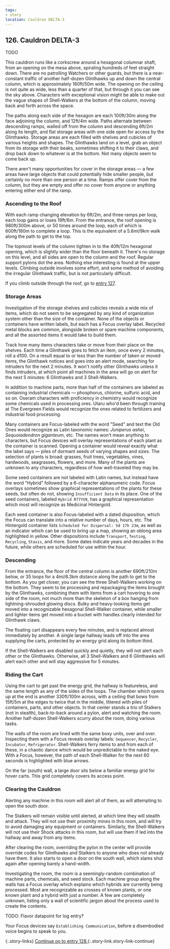 ```yaml
---
tags:
- story
location: Cauldron DELTA-3
---
```


## 126. Cauldron DELTA-3

TODO

This cauldron runs like a corkscrew around a hexagonal columnar shaft, from an opening on the mesa above, spiraling hundreds of feet straight down.
There are no patrolling Watchers or other guards, but there is a near-constant traffic of another half-dozen Glinthawks up and down the central column, which is approximately 160ft/50m wide.
The opening on the ceiling is not quite as wide, less than a quarter of that, but through it you can see the sky above.
Characters with exceptional vision might be able to make out the vague shapes of Shell-Walkers at the bottom of the column, moving back and forth across the space.

The paths along each side of the hexagon are each 100ft/30m along the face adjoining the column, and 12ft/4m wide.
Paths alternate between descending ramps, walled off from the column and descending 6ft/2m along its length, and flat storage areas with one side open for access by the Glinthawks.
Storage areas are each filled with shelves and cubicles of various heights and shapes.
The Glinthawks land on a level, grab an object from its storage with their beaks, sometimes shifting it to their claws, and drop back down to whatever is at the bottom.
Not many objects seem to come back up.

There aren't many opportunities for cover in the storage areas — a few areas have large objects that could potentially hide smaller people, but certainly no more than one person at a time.
Ramps offer cover from the column, but they are empty and offer no cover from anyone or anything entering either end of the ramp.

### Ascending to the Roof

With each ramp changing elevation by 6ft/2m, and three ramps per loop, each loop gains or loses 19ft/6m.
From the entrance, the roof opening is 980ft/300m above, or 50 times around the loop, each of which is 600ft/180m to complete a loop.
This is the equivalent of a 5.6mi/9km walk along the path to get to the top.

The topmost levels of the column tighten in to the 40ft/12m hexagonal opening, which is slightly wider than the floor beneath it.
There's no storage on this level, and all sides are open to the column and the roof.
Regular support pylons dot the area.
Nothing else interesting is found at the upper levels.
Climbing outside involves some effort, and some method of avoiding the irregular Glinthawk traffic, but is not particularly difficult.

If you climb outside through the roof, go to [entry 127](127-delta3a.md).

### Storage Areas

Investigation of the storage shelves and cubicles reveals a wide mix of items, which do not seem to be segregated by any kind of organization system other than the size of the container.
None of the objects or containers have written labels, but each has a Focus overlay label.
Recycled metal blocks are common, alongside broken or spare machine components, and all the assorted items it would take to build them.

Track how many items characters take or move from their place on the shelves.
Each time a Glinthawk goes to fetch an item, once every 2 minutes, roll a d100.
On a result equal to or less than the number of taken or moved items, the Glinthawk notices and goes into an alert mode, searching for intruders for the next 2 minutes.
It won't notify other Glinthawks unless it finds intruders, at which point all machines in the area will go on alert for the next 5 minutes: 6 Glinthawks and 3 Shell-Walkers.

In addition to machine parts, more than half of the containers are labeled as containing industrial chemicals — phosphorus, chlorine, sulfuric acid, and so on.
Oseram characters with proficiency in chemistry would recognize some chemicals used in processing ores.
Utaru who'd been through training at The Evergreen Fields would recognize the ones related to fertilizers and industrial food processing.

Many containers are Focus-labeled with the word "Seed" and text the Old Ones would recognize as Latin taxonomic names: _Juniperus ashei_, _Sequoiadendron giganteum_, etc.
The names won't mean anything to characters, but Focus devices will overlay representations of each plant as the container is scanned.
Opening a container would reveal exactly what the label says — piles of dormant seeds of varying shapes and sizes.
The selection of plants is broad: grasses, fruit trees, vegetables, vines, hardwoods, seagrasses, flowers, and more.
Many of the plants are unknown to any characters, regardless of how well-traveled they may be.

Some seed containers are not labeled with Latin names, but instead have the word "Hybrid" followed by a 6-character alphanumeric code.
Focus overlays sometimes show graphical representations of the plants for these seeds, but often do not, showing `Insufficient Data` in its place.
One of the seed containers, labeled `Hybrid R77YU9`, has a graphical representation which most will recognize as Medicinal Hintergold.

Each seed container is also Focus-labeled with a dated disposition, which the Focus can translate into a relative number of days, hours, etc.
The Hintergold container lists `Scheduled for Dispersal: 5d 17h 23m`, as well as an indicator which can be used to bring up a map, showing an oblong area highlighted in yellow.
Other dispositions include `Transport`, `Testing`, `Recycling`, `Stasis`, and more.
Some dates indicate years and decades in the future, while others are scheduled for use within the hour.

### Descending

From the entrance, the floor of the central column is another 690ft/210m below, or 35 loops for a 4mi/6.3km distance along the path to get to the bottom.
As you get closer, you can see the three Shell-Walkers working on the bottom.
They seem to be processing and repackaging the items brought by the Glinthawks, combining them with items from a cart hovering to one side of the room, not much more than the skeleton of a box hanging from lightning-shrouded glowing discs.
Bulky and heavy-looking items get moved into a recognizable hexagonal Shell-Walker container, while smaller and lighter items get moved into a bucket with handles clearly intended for Glinthawk claws.

The floating cart disappears every few minutes, and is replaced almost immediately by another.
A single large hallway leads off into the area supplying the carts, protected by an energy grid along its bottom third.

If the Shell-Walkers are disabled quickly and quietly, they will not alert each other or the Glinthawks.
Otherwise, all 3 Shell-Walkers and 6 Glinthawks will alert each other and will stay aggressive for 5 minutes.

### Riding the Cart

Using the cart to get past the energy grid, the hallway is featureless, and the same length as any of the sides of the loops.
The chamber which opens up at the end is another 330ft/100m across, with a ceiling that bows from 15ft/5m at the edges to twice that in the middle, littered with piles of containers, parts, and other objects.
In that center stands a trio of Stalkers (not in stealth), back-to-back around a pylon, alert and watching the room.
Another half-dozen Shell-Walkers scurry about the room, doing various tasks.

The walls of the room are lined with the same boxy units, over and over.
Inspecting them with a Focus reveals overlay labels: `Sequencer`, `Recycler`, `Incubator`, `Refrigerator`.
Shell-Walkers ferry items to and from each of these, in a chaotic dance which would be unpredictable to the naked eye.
With a Focus, however, the path of each Shell-Walker for the next 60 seconds is highlighted with blue arrows.

On the far (south) wall, a large door sits below a familiar energy grid for hover carts.
This grid completely covers its access point.

### Clearing the Cauldron

Alerting any machine in this room will alert all of them, as will attempting to open the south door.

The Stalkers will remain visible until alerted, at which time they will stealth and attack.
They will not use their proximity mines in this room, and will try to avoid damaging any equipment or containers.
Similarly, the Shell-Walkers will not use their Shock attacks in this room, but will use them if led into the hallway and away from any items.

After clearing the room, overriding the pylon in the center will provide override codes for Glinthawks and Stalkers to anyone who does not already have them.
It also starts to open a door on the south wall, which slams shut again after opening barely a hand-width.

Investigating the room, the room is a seemingly-random combination of machine parts, chemicals, and seed stock.
Each machine group along the walls has a Focus overlay which explains which hybrids are currently being processed.
Most are recognizable as crosses of known plants, or one known plant and a hybrid with just a number.
A few are completely unknown, listing only a wall of scientific jargon about the process used to create the contents.

TODO: Flavor datapoint for log entry?

Your Focus devices say `Establishing Communication`, before a disembodied voice begins to speak to you.

{:.story-links}
[Continue on to entry 128.](128-delta3-voice.md){:.story-link.story-link-continue}
